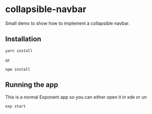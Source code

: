 # collapsible-navbar

Small demo to show how to implement a collapsible navbar.

## Installation

```
yarn install
```
or
```
npm install
```

## Running the app

This is a normal Exponent app so you can either open it in xde or un

```
exp start
```
